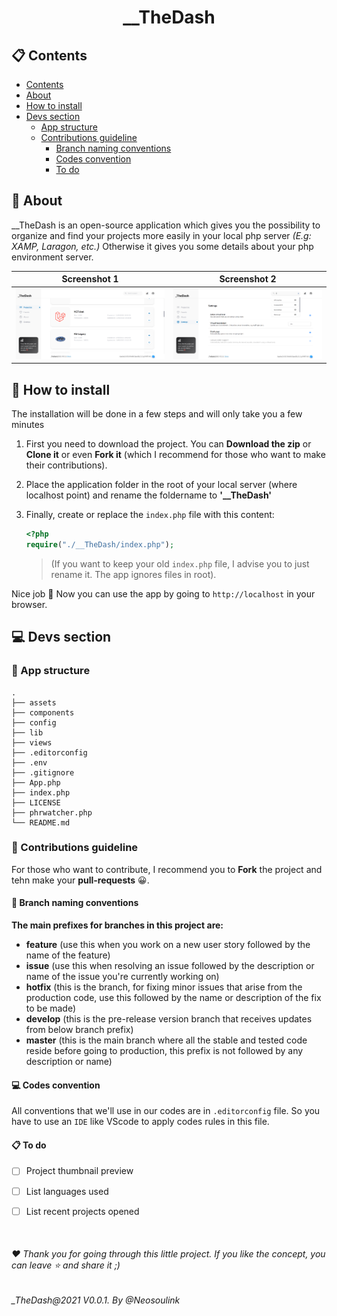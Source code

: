 <h1  align="center">__TheDash</h1>

## 📋 Contents

- [Contents](#-contents)
- [About](#-about)
- [How to install](#-how-to-install)
- [Devs section](#-devs-section)
  - [App structure](#-dpp-structure)
  - [Contributions guideline](#-compiling-assets)
    - [Branch naming conventions](#-branch-naming-conventions)
    - [Codes convention](#-codes-convention)
    - [To do](#-to-do)

## 🤔 About

__TheDash is an open-source application which gives you the possibility to organize and find your projects more easily in your local php server *(E.g: XAMP, Laragon, etc.)*
Otherwise it gives you some details about your php environment server.

| Screenshot 1 | Screenshot 2 |
|--------------|--------------|
|![Screenshot_2021-11-13_051523](assets/img/screenshots/2021-11-13_051754.png) | ![Screenshot_2021-11-13_051523](assets/img/screenshots/2021-11-13_051523.png) |

## 🏁 How to install

The installation will be done in a few steps and will only take you a few minutes

1. First you need to download the project. You can **Download the zip** or **Clone it** or even **Fork it** (which I recommend for those who want to make their contributions).

2. Place the application folder in the root of your local server (where localhost point) and rename the foldername to **'__TheDash'**

3. Finally, create or replace the `index.php` file with this content:
	```php
	<?php
	require("./__TheDash/index.php");
	```

	> (If you want to keep your old `index.php` file, I advise you to just rename it. The app ignores files in root).

Nice job 🎉
Now you can use the app by going to `http://localhost` in your browser.

## 💻 Devs section

### 📂 App structure

    .
    ├── assets
    ├── components
    ├── config
    ├── lib
    ├── views
    ├── .editorconfig
    ├── .env
    ├── .gitignore
    ├── App.php
    ├── index.php
    ├── LICENSE
    ├── phrwatcher.php
    └── README.md

### 🤝 Contributions guideline

For those who want to contribute, I recommend you to **Fork** the project and  tehn make your **pull-requests** 😀.

#### 🚧 Branch naming conventions

 **The main prefixes for branches in this project are:**
- **feature** (use this when you work on a new user story followed by the name of the feature)
- **issue** (use this when resolving an issue followed by the description or name of the issue you're currently working on)
- **hotfix** (this is the branch, for fixing minor issues that arise from the production code, use this followed by the name or description of the fix to be made)
- **develop** (this is the pre-release version branch that receives updates from below branch prefix)
- **master** (this is the main branch where all the stable and tested code reside before going to production, this prefix is not followed by any description or name)

#### 💻 Codes convention

All conventions that we'll use in our codes are in ``.editorconfig`` file. So you have to use an ``IDE`` like VScode to apply codes rules in this file.

#### 📋 To do

- [ ] Project thumbnail preview
- [ ] List languages used
- [ ] List recent projects opened


<br />

<h6>❤ Thank you for going through this little project. If you like the concept, you can leave ⭐ and share it ;)</h6>

<h6>_TheDash@2021 V0.0.1. By @Neosoulink</h6>
